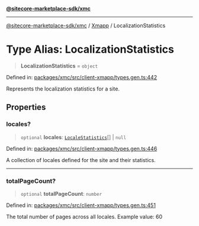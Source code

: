 [**@sitecore-marketplace-sdk/xmc**](../../../../README.md)

***

[@sitecore-marketplace-sdk/xmc](../../../../README.md) / [Xmapp](../README.md) / LocalizationStatistics

# Type Alias: LocalizationStatistics

> **LocalizationStatistics** = `object`

Defined in: [packages/xmc/src/client-xmapp/types.gen.ts:442](https://github.com/Sitecore/marketplace-sdk/blob/047115917e8843232ba2a4ba284b67585698b1c5/packages/xmc/src/client-xmapp/types.gen.ts#L442)

Represents the localization statistics for a site.

## Properties

### locales?

> `optional` **locales**: [`LocaleStatistics`](LocaleStatistics.md)[] \| `null`

Defined in: [packages/xmc/src/client-xmapp/types.gen.ts:446](https://github.com/Sitecore/marketplace-sdk/blob/047115917e8843232ba2a4ba284b67585698b1c5/packages/xmc/src/client-xmapp/types.gen.ts#L446)

A collection of locales defined for the site and their statistics.

***

### totalPageCount?

> `optional` **totalPageCount**: `number`

Defined in: [packages/xmc/src/client-xmapp/types.gen.ts:451](https://github.com/Sitecore/marketplace-sdk/blob/047115917e8843232ba2a4ba284b67585698b1c5/packages/xmc/src/client-xmapp/types.gen.ts#L451)

The total number of pages across all locales.
Example value: 60
